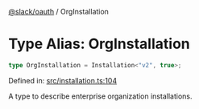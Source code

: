 [@slack/oauth](../index.md) / OrgInstallation

# Type Alias: OrgInstallation

```ts
type OrgInstallation = Installation<"v2", true>;
```

Defined in: [src/installation.ts:104](https://github.com/slackapi/node-slack-sdk/blob/main/packages/oauth/src/installation.ts#L104)

A type to describe enterprise organization installations.

